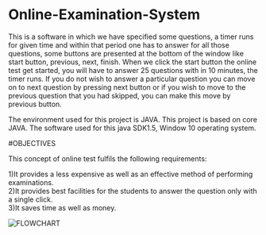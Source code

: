 # Online-Examination-System
This is a software in which we have specified some questions, a timer runs for given time and within that period one has to answer for all those questions, some buttons are presented at the bottom of the window like start button, previous, next, finish.
When we click the start button the online test get started, you will have to answer 25 questions with in 10 minutes, the timer runs.
If you do not wish to answer a particular question you can move on to next question by pressing next button or if you wish to move to the previous question that you had skipped, you can make this move by previous button.

The environment used for this project is JAVA. This project is based on core JAVA. The software used for this java SDK1.5, Window 10 operating system.

#OBJECTIVES

This concept of online test fulfils the following requirements:

1)It provides a less expensive as well as an effective method of performing examinations.\
2)It provides best facilities for the students to answer the question only with a single click.\
3)It saves time as well as money.

![FLOWCHART](https://user-images.githubusercontent.com/52505088/139309424-1f7ecf9c-14f1-4a18-af07-ac315f5e5c99.png)

